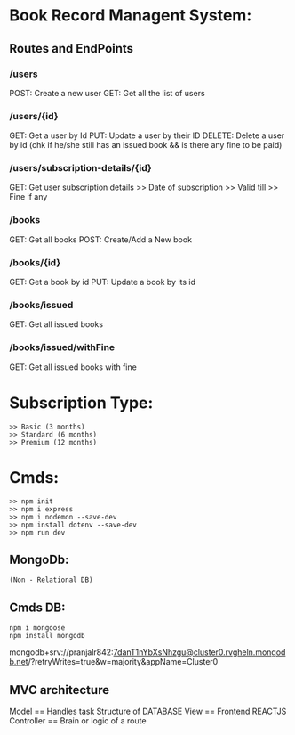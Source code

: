 # Book Record Managent System:

## Routes and EndPoints

### /users

POST: Create a new user
GET: Get all the list of users

### /users/{id}

GET: Get a user by Id
PUT: Update a user by their ID
DELETE: Delete a user by id (chk if he/she still has an issued book && is there any fine to be paid)

### /users/subscription-details/{id}

GET: Get user subscription details >> Date of subscription >> Valid till >> Fine if any

### /books

GET: Get all books
POST: Create/Add a New book

### /books/{id}

GET: Get a book by id
PUT: Update a book by its id

### /books/issued

GET: Get all issued books

### /books/issued/withFine

GET: Get all issued books with fine

# Subscription Type:

    >> Basic (3 months)
    >> Standard (6 months)
    >> Premium (12 months)

# Cmds:

    >> npm init
    >> npm i express
    >> npm i nodemon --save-dev
    >> npm install dotenv --save-dev
    >> npm run dev

## MongoDb:

    (Non - Relational DB)

## Cmds DB:

    npm i mongoose
    npm install mongodb



mongodb+srv://pranjalr842:7danT1nYbXsNhzgu@cluster0.rvgheln.mongodb.net/?retryWrites=true&w=majority&appName=Cluster0

## MVC architecture

 Model      == Handles task Structure of DATABASE
 View       == Frontend REACTJS
 Controller == Brain or logic of a route
